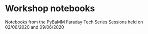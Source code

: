 # Workshop notebooks

Notebooks from the PyBaMM Faraday Tech Series Sessions held on 02/06/2020 and 09/06/2020
